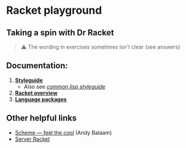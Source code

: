 # Racket playground
## Taking a spin with Dr Racket

> ⚠️ The wording in exercises sometimes isn't clear (see answers)

## Documentation:

1. **[Styleguide](https://docs.racket-lang.org/style/index.html)**
    + Also see _[common lisp styleguide](https://lisp-lang.org/style-guide/)_
2. **[Racket overview](https://docs.racket-lang.org/guide/to-scheme.html)**
3. **[Language packages](https://docs.racket-lang.org/htdp-langs/index.html)**


## Other helpful links

- [Scheme — feel the cool](https://youtu.be/byofGyW2L10) (Andy Balaam)
- [Server Racket](https://serverracket.com)